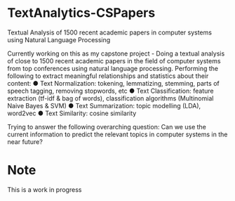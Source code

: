 # TextAnalytics-CSPapers
Textual Analysis of 1500 recent academic papers in computer systems using Natural Language Processing

Currently working on this as my capstone project - Doing a textual analysis of close to 1500 recent academic papers in the field of computer systems from top conferences using natural language processing. Performing the following to extract meaningful relationships and statistics about their content:
● Text Normalization: tokening, lemmatizing, stemming, parts of speech tagging, removing stopwords, etc
● Text Classification: feature extraction (tf-idf & bag of words), classification algorithms (Multinomial Naive Bayes & SVM)
● Text Summarization: topic modelling (LDA), word2vec
● Text Similarity: cosine similarity

Trying to answer the following overarching question:
Can we use the current information to predict the relevant topics in computer systems in the near future?

# Note
This is a work in progress
